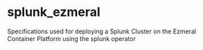 # splunk_ezmeral
Specifications used for deploying a Splunk Cluster on the Ezmeral Container Platform using the splunk operator
